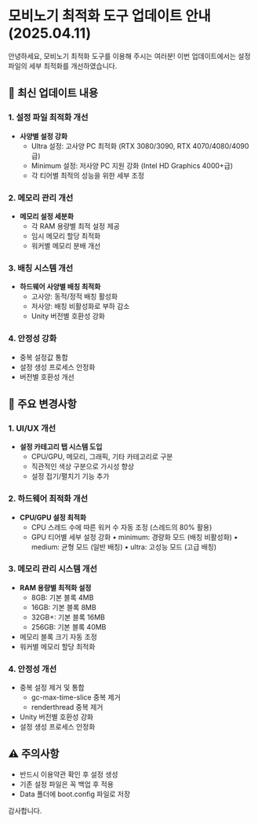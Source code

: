 # 모비노기 최적화 도구 업데이트 안내 (2025.04.11)

안녕하세요, 모비노기 최적화 도구를 이용해 주시는 여러분!
이번 업데이트에서는 설정 파일의 세부 최적화를 개선하였습니다.

## 🔄 최신 업데이트 내용

### 1. 설정 파일 최적화 개선
- **사양별 설정 강화**
  - Ultra 설정: 고사양 PC 최적화 (RTX 3080/3090, RTX 4070/4080/4090급)
  - Minimum 설정: 저사양 PC 지원 강화 (Intel HD Graphics 4000+급)
  - 각 티어별 최적의 성능을 위한 세부 조정

### 2. 메모리 관리 개선
- **메모리 설정 세분화**
  - 각 RAM 용량별 최적 설정 제공
  - 임시 메모리 할당 최적화
  - 워커별 메모리 분배 개선

### 3. 배칭 시스템 개선
- **하드웨어 사양별 배칭 최적화**
  - 고사양: 동적/정적 배칭 활성화
  - 저사양: 배칭 비활성화로 부하 감소
  - Unity 버전별 호환성 강화

### 4. 안정성 강화
- 중복 설정값 통합
- 설정 생성 프로세스 안정화
- 버전별 호환성 개선

## 🔄 주요 변경사항

### 1. UI/UX 개선
- **설정 카테고리 탭 시스템 도입**
  - CPU/GPU, 메모리, 그래픽, 기타 카테고리로 구분
  - 직관적인 색상 구분으로 가시성 향상
  - 설정 접기/펼치기 기능 추가

### 2. 하드웨어 최적화 개선
- **CPU/GPU 설정 최적화**
  - CPU 스레드 수에 따른 워커 수 자동 조정 (스레드의 80% 활용)
  - GPU 티어별 세부 설정 강화
    • minimum: 경량화 모드 (배칭 비활성화)
    • medium: 균형 모드 (일반 배칭)
    • ultra: 고성능 모드 (고급 배칭)

### 3. 메모리 관리 시스템 개선
- **RAM 용량별 최적화 설정**
  - 8GB: 기본 블록 4MB
  - 16GB: 기본 블록 8MB
  - 32GB+: 기본 블록 16MB
  - 256GB: 기본 블록 40MB
- 메모리 블록 크기 자동 조정
- 워커별 메모리 할당 최적화

### 4. 안정성 개선
- 중복 설정 제거 및 통합
  - gc-max-time-slice 중복 제거
  - renderthread 중복 제거
- Unity 버전별 호환성 강화
- 설정 생성 프로세스 안정화

## ⚠️ 주의사항
- 반드시 이용약관 확인 후 설정 생성
- 기존 설정 파일은 꼭 백업 후 적용
- Data 폴더에 boot.config 파일로 저장


감사합니다. 

<meta name="keywords" content="모비노기, 마비노기, PC 최적화, 게임 설정, 마비노기 최적화, 게임 성능" />
<meta name="author" content="사이트 제작자 이름" />
<meta property="og:title" content="모비노기 PC버전 최적화" />
<meta property="og:description" content="모비노기 PC버전을 위한 최적화 설정 생성기 - PC 사양에 맞는 최적의 설정값을 제공합니다." />
<meta property="og:image" content="%PUBLIC_URL%/og-image.jpg" />
<meta property="og:url" content="https://mabinogi-optimizer.vercel.app/" /> 